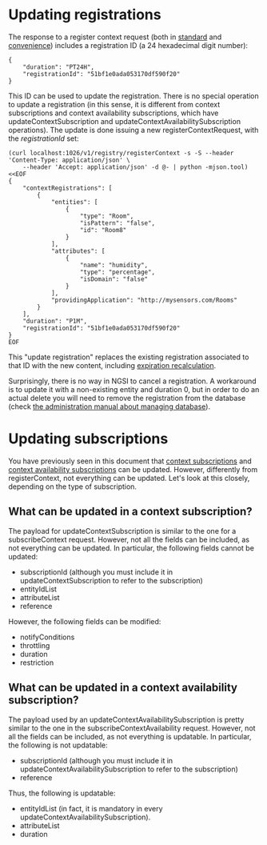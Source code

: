 # Updating registrations

The response to a register context request (both in
[standard](walkthrough_apiv1.md#register_context_operation) and
[convenience](walkthrough_apiv1.md#convenience_context_operation)) includes a
registration ID (a 24 hexadecimal digit number):

``` 
{
    "duration": "PT24H",
    "registrationId": "51bf1e0ada053170df590f20"
}
``` 

This ID can be used to update the registration. There is no special
operation to update a registration (in this sense, it is different from
context subscriptions and context availability subscriptions, which have
updateContextSubscription and updateContextAvailabilitySubscription
operations). The update is done issuing a new registerContextRequest,
with the *registrationId* set:

``` 
(curl localhost:1026/v1/registry/registerContext -s -S --header 'Content-Type: application/json' \ 
    --header 'Accept: application/json' -d @- | python -mjson.tool) <<EOF
{
    "contextRegistrations": [
        {
            "entities": [
                {
                    "type": "Room",
                    "isPattern": "false",
                    "id": "Room8"
                }
            ],
            "attributes": [
                {
                    "name": "humidity",
                    "type": "percentage",
                    "isDomain": "false"
                }
            ],
            "providingApplication": "http://mysensors.com/Rooms"
        }
    ],
    "duration": "P1M",
    "registrationId": "51bf1e0ada053170df590f20"
}
EOF
```
This "update registration" replaces the existing registration associated
to that ID with the new content, including [expiration
recalculation](duration.md#extending-duration).

Surprisingly, there is no way in NGSI to cancel a registration. A
workaround is to update it with a non-existing entity and duration 0,
but in order to do an actual delete you will need to remove the
registration from the database (check [the administration manual about
managing
database](../admin/database_admin.md#database-administration)).

# Updating subscriptions

You have previously seen in this document that [context
subscriptions](walkthrough_apiv1.md#register-context-operation) and [context
availability
subscriptions](walkthrough_apiv1.md#convenience-register-context) can be
updated. However, differently from registerContext, not everything can
be updated. Let's look at this closely, depending on the type of
subscription.

## What can be updated in a context subscription?

The payload for updateContextSubscription is similar to the one for a
subscribeContext request. However, not all the fields can be included,
as not everything can be updated. In particular, the following fields
cannot be updated:

-   subscriptionId (although you must include it in
    updateContextSubscription to refer to the subscription)
-   entityIdList
-   attributeList
-   reference

However, the following fields can be modified:

-   notifyConditions
-   throttling
-   duration
-   restriction

## What can be updated in a context availability subscription?

The payload used by an updateContextAvailabilitySubscription is pretty
similar to the one in the subscribeContextAvailability request. However,
not all the fields can be included, as not everything is updatable. In
particular, the following is not updatable:

-   subscriptionId (although you must include it in
    updateContextAvailabilitySubscription to refer to the subscription)
-   reference

Thus, the following is updatable:

-   entityIdList (in fact, it is mandatory in
    every updateContextAvailabilitySubscription).
-   attributeList
-   duration
